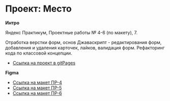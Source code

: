 # Проект: Место

**Интро**

Яндекс Практикум, Проектные работы № 4-6 (по макету), 7.

Отработка верстки форм, основ Джаваскрипт - редактирования форм, добавления и удаления карточек, лайков, валидация форм. Рефакторинг кода по классовой концепции.

- [Ссылка на проект в gitPages](https://felipsewindchaser.github.io/mesto/)

**Figma**

- [Ссылка на макет ПР-4](https://www.figma.com/file/2cn9N9jSkmxD84oJik7xL7/JavaScript.-Sprint-4?node-id=0%3A1)
- [Ссылка на макет ПР-5](https://www.figma.com/file/bjyvbKKJN2naO0ucURl2Z0/JavaScript.-Sprint-5?node-id=0%3A1)
- [Ссылка на макет ПР-6](https://www.figma.com/file/kRVLKwYG3d1HGLvh7JFWRT/JavaScript.-Sprint-6?node-id=0%3A1)

